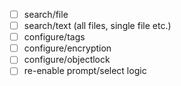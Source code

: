 - [ ] search/file
- [ ] search/text (all files, single file etc.)
- [ ] configure/tags
- [ ] configure/encryption
- [ ] configure/objectlock
- [ ] re-enable prompt/select logic
